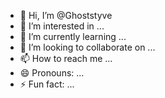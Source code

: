 - 👋 Hi, I’m @Ghoststyve
- 👀 I’m interested in ...
- 🌱 I’m currently learning ...
- 💞️ I’m looking to collaborate on ...
- 📫 How to reach me ...
- 😄 Pronouns: ...
- ⚡ Fun fact: ...

<!---
Ghoststyve/Ghoststyve is a ✨ special ✨ repository because its `README.md` (this file) appears on your GitHub profile.
You can click the Preview link to take a look at your changes.
--->
